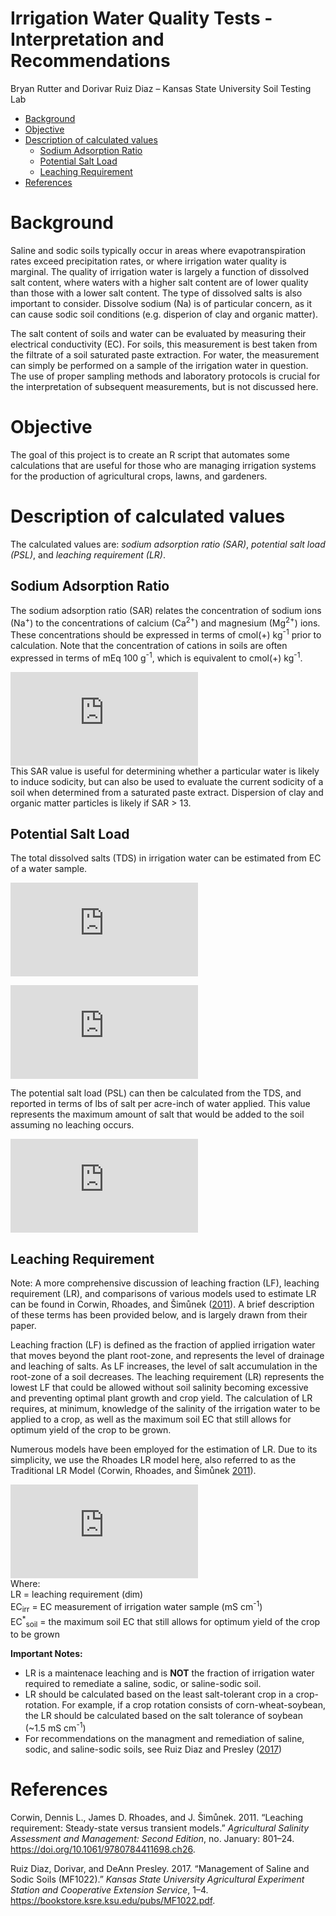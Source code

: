Irrigation Water Quality Tests - Interpretation and Recommendations
================
Bryan Rutter and Dorivar Ruiz Diaz – Kansas State University Soil
Testing Lab

  - [Background](#background)
  - [Objective](#objective)
  - [Description of calculated
    values](#description-of-calculated-values)
      - [Sodium Adsorption Ratio](#sodium-adsorption-ratio)
      - [Potential Salt Load](#potential-salt-load)
      - [Leaching Requirement](#leaching-requirement)
  - [References](#references)

# Background

Saline and sodic soils typically occur in areas where evapotranspiration
rates exceed precipitation rates, or where irrigation water quality is
marginal. The quality of irrigation water is largely a function of
dissolved salt content, where waters with a higher salt content are of
lower quality than those with a lower salt content. The type of
dissolved salts is also important to consider. Dissolve sodium (Na) is
of particular concern, as it can cause sodic soil conditions
(e.g. disperion of clay and organic matter).

The salt content of soils and water can be evaluated by measuring their
electrical conductivity (EC). For soils, this measurement is best taken
from the filtrate of a soil saturated paste extraction. For water, the
measurement can simply be performed on a sample of the irrigation water
in question. The use of proper sampling methods and laboratory protocols
is crucial for the interpretation of subsequent measurements, but is not
discussed here.

# Objective

The goal of this project is to create an R script that automates some
calculations that are useful for those who are managing irrigation
systems for the production of agricultural crops, lawns, and gardeners.

# Description of calculated values

The calculated values are: *sodium adsorption ratio (SAR)*, *potential
salt load (PSL)*, and *leaching requirement (LR)*.

## Sodium Adsorption Ratio

The sodium adsorption ratio (SAR) relates the concentration of sodium
ions (Na<sup>+</sup>) to the concentrations of calcium (Ca<sup>2+</sup>)
and magnesium (Mg<sup>2+</sup>) ions. These concentrations should be
expressed in terms of cmol(+) kg<sup>-1</sup> prior to calculation. Note
that the concentration of cations in soils are often expressed in terms
of mEq 100 g<sup>-1</sup>, which is equivalent to cmol(+)
kg<sup>-1</sup>.

  
![&#10;\\text{SAR} =
\\frac{\[\\text{Na}^+\]}{\\sqrt{\\frac{\[\\text{Ca}^{2+}\]+\[\\text{Mg}^{2+}\]}{2}}}&#10;](https://latex.codecogs.com/png.latex?%0A%5Ctext%7BSAR%7D%20%3D%20%5Cfrac%7B%5B%5Ctext%7BNa%7D%5E%2B%5D%7D%7B%5Csqrt%7B%5Cfrac%7B%5B%5Ctext%7BCa%7D%5E%7B2%2B%7D%5D%2B%5B%5Ctext%7BMg%7D%5E%7B2%2B%7D%5D%7D%7B2%7D%7D%7D%0A
"
\\text{SAR} = \\frac{[\\text{Na}^+]}{\\sqrt{\\frac{[\\text{Ca}^{2+}]+[\\text{Mg}^{2+}]}{2}}}
")  
This SAR value is useful for determining whether a particular water is
likely to induce sodicity, but can also be used to evaluate the current
sodicity of a soil when determined from a saturated paste extract.
Dispersion of clay and organic matter particles is likely if SAR \> 13.

## Potential Salt Load

The total dissolved salts (TDS) in irrigation water can be estimated
from EC of a water sample.

  
![&#10;\\text{TDS (mg/L)} = \\text{EC} \\times 640\\ ;\\ \\ \\text{EC}
\\leq 5\\ \\text{mS
cm}^{-1}&#10;](https://latex.codecogs.com/png.latex?%0A%5Ctext%7BTDS%20%28mg%2FL%29%7D%20%3D%20%5Ctext%7BEC%7D%20%5Ctimes%20640%5C%20%3B%5C%20%5C%20%5Ctext%7BEC%7D%20%5Cleq%205%5C%20%5Ctext%7BmS%20cm%7D%5E%7B-1%7D%0A
"
\\text{TDS (mg/L)} = \\text{EC} \\times 640\\ ;\\ \\ \\text{EC} \\leq 5\\ \\text{mS cm}^{-1}
")  

  
![&#10;\\text{TDS (mg/L)} = \\text{EC} \\times 800\\ ;\\ \\ \\text{EC}
\> 5\\ \\text{mS
cm}^{-1}&#10;](https://latex.codecogs.com/png.latex?%0A%5Ctext%7BTDS%20%28mg%2FL%29%7D%20%3D%20%5Ctext%7BEC%7D%20%5Ctimes%20800%5C%20%3B%5C%20%5C%20%5Ctext%7BEC%7D%20%3E%205%5C%20%5Ctext%7BmS%20cm%7D%5E%7B-1%7D%0A
"
\\text{TDS (mg/L)} = \\text{EC} \\times 800\\ ;\\ \\ \\text{EC} \> 5\\ \\text{mS cm}^{-1}
")  

The potential salt load (PSL) can then be calculated from the TDS, and
reported in terms of lbs of salt per acre-inch of water applied. This
value represents the maximum amount of salt that would be added to the
soil assuming no leaching occurs.

  
![&#10;\\text{PSL (lbs/ac-inch)} = \\text{TDS (mg/L)}
\\times 0.226&#10;](https://latex.codecogs.com/png.latex?%0A%5Ctext%7BPSL%20%28lbs%2Fac-inch%29%7D%20%3D%20%5Ctext%7BTDS%20%28mg%2FL%29%7D%20%5Ctimes%200.226%0A
"
\\text{PSL (lbs/ac-inch)} = \\text{TDS (mg/L)} \\times 0.226
")  

## Leaching Requirement

Note: A more comprehensive discussion of leaching fraction (LF),
leaching requirement (LR), and comparisons of various models used to
estimate LR can be found in Corwin, Rhoades, and Šimůnek
([2011](#ref-Corwin2011)). A brief description of these terms has been
provided below, and is largely drawn from their paper.

Leaching fraction (LF) is defined as the fraction of applied irrigation
water that moves beyond the plant root-zone, and represents the level of
drainage and leaching of salts. As LF increases, the level of salt
accumulation in the root-zone of a soil decreases. The leaching
requirement (LR) represents the lowest LF that could be allowed without
soil salinity becoming excessive and preventing optimal plant growth and
crop yield. The calculation of LR requires, at minimum, knowledge of the
salinity of the irrigation water to be applied to a crop, as well as the
maximum soil EC that still allows for optimum yield of the crop to be
grown.

Numerous models have been employed for the estimation of LR. Due to its
simplicity, we use the Rhoades LR model here, also referred to as the
Traditional LR Model (Corwin, Rhoades, and Šimůnek
[2011](#ref-Corwin2011)).

  
![&#10;\\text{LR} =
\\frac{\\text{EC}\_{\\text{irr}}}{5\\text{EC}^\*\_{\\text{soil}}-\\text{EC}\_{\\text{irr}}}&#10;](https://latex.codecogs.com/png.latex?%0A%5Ctext%7BLR%7D%20%3D%20%5Cfrac%7B%5Ctext%7BEC%7D_%7B%5Ctext%7Birr%7D%7D%7D%7B5%5Ctext%7BEC%7D%5E%2A_%7B%5Ctext%7Bsoil%7D%7D-%5Ctext%7BEC%7D_%7B%5Ctext%7Birr%7D%7D%7D%0A
"
\\text{LR} = \\frac{\\text{EC}_{\\text{irr}}}{5\\text{EC}^*_{\\text{soil}}-\\text{EC}_{\\text{irr}}}
")  
Where:  
LR = leaching requirement (dim)  
EC<sub>irr</sub> = EC measurement of irrigation water sample (mS
cm<sup>-1</sup>)  
EC<sup>\*</sup><sub>soil</sub> = the maximum soil EC that still allows
for optimum yield of the crop to be grown

**Important Notes:**

  - LR is a maintenace leaching and is **NOT** the fraction of
    irrigation water required to remediate a saline, sodic, or
    saline-sodic soil.
  - LR should be calculated based on the least salt-tolerant crop in a
    crop-rotation. For example, if a crop rotation consists of
    corn-wheat-soybean, the LR should be calculated based on the salt
    tolerance of soybean (\~1.5 mS cm<sup>-1</sup>)
  - For recommendations on the managment and remediation of saline,
    sodic, and saline-sodic soils, see Ruiz Diaz and Presley
    ([2017](#ref-RuizDiaz2017))

# References

<div id="refs" class="references">

<div id="ref-Corwin2011">

Corwin, Dennis L., James D. Rhoades, and J. Šimůnek. 2011. “Leaching
requirement: Steady-state versus transient models.” *Agricultural
Salinity Assessment and Management: Second Edition*, no. January:
801–24. <https://doi.org/10.1061/9780784411698.ch26>.

</div>

<div id="ref-RuizDiaz2017">

Ruiz Diaz, Dorivar, and DeAnn Presley. 2017. “Management of Saline and
Sodic Soils (MF1022).” *Kansas State University Agricultural Experiment
Station and Cooperative Extension Service*, 1–4.
<https://bookstore.ksre.ksu.edu/pubs/MF1022.pdf>.

</div>

</div>
